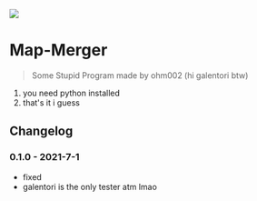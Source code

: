 ![](https://i.imgur.com/YEI2GgV.png)

# Map-Merger

> Some Stupid Program made by ohm002 (hi galentori btw)

1. you need python installed
2. that's it i guess

## Changelog

### 0.1.0 - 2021-7-1
* fixed 
* galentori is the only tester atm lmao